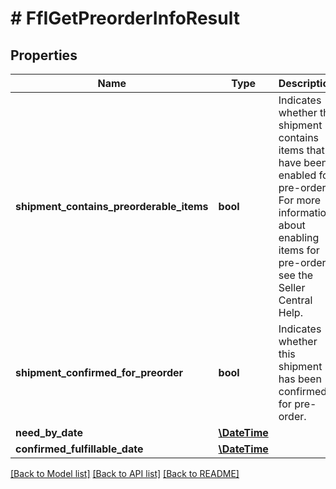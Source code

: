 # # FfIGetPreorderInfoResult

## Properties

Name | Type | Description | Notes
------------ | ------------- | ------------- | -------------
**shipment_contains_preorderable_items** | **bool** | Indicates whether the shipment contains items that have been enabled for pre-order. For more information about enabling items for pre-order, see the Seller Central Help. | [optional]
**shipment_confirmed_for_preorder** | **bool** | Indicates whether this shipment has been confirmed for pre-order. | [optional]
**need_by_date** | [**\DateTime**](\DateTime.md) |  | [optional]
**confirmed_fulfillable_date** | [**\DateTime**](\DateTime.md) |  | [optional]

[[Back to Model list]](../../README.md#models) [[Back to API list]](../../README.md#endpoints) [[Back to README]](../../README.md)
